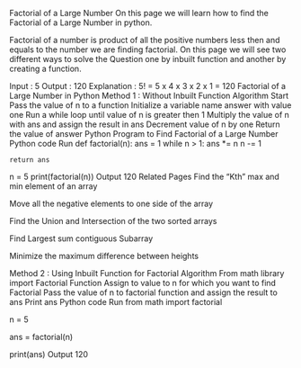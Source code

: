 Factorial of a Large Number
On this page we will learn how to find the Factorial of a Large Number in python.

Factorial of a number is product of all the positive numbers less then and equals to the number we are finding factorial. On this page we will see two different ways to solve the Question one by inbuilt function and another by creating a function.

Input : 5
Output : 120
Explanation : 5! = 5 x 4 x 3 x 2 x 1 = 120
Factorial of a Large Number in Python
Method 1 : Without Inbuilt Function
Algorithm
Start
Pass the value of n to a function
Initialize a variable name answer with value one
Run a while loop until value of n is greater then 1
Multiply the value of n with ans and assign the result in ans
Decrement value of n by one
Return the value of answer
Python Program to Find Factorial of a Large Number
Python code
Run
def factorial(n):
    ans = 1
    while n > 1:
        ans *= n
        n -= 1

    return ans
n = 5
print(factorial(n))
Output
120
Related Pages
Find the “Kth” max and min element of an array 

Move all the negative elements to one side of the array

Find the Union and Intersection of the two sorted arrays

Find Largest sum contiguous Subarray

Minimize the maximum difference between heights 


Method 2 : Using Inbuilt Function for Factorial
Algorithm
From math library import Factorial Function
Assign to value to n for which you want to find Factorial
Pass the value of n to factorial function and assign the result to ans
Print ans
Python code
Run
from math import factorial

n = 5

ans = factorial(n)

print(ans)
Output
120
